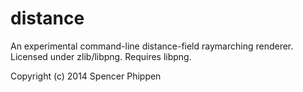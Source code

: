 distance
========

An experimental command-line distance-field raymarching renderer.
Licensed under zlib/libpng.
Requires libpng.

Copyright (c) 2014 Spencer Phippen
